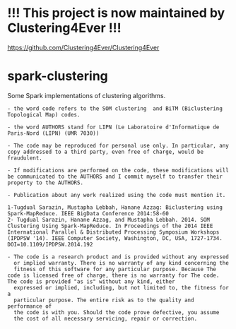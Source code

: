 !!! This project is now maintained by Clustering4Ever !!!
================
https://github.com/Clustering4Ever/Clustering4Ever

spark-clustering
================

Some Spark implementations of clustering algorithms.

	- the word code refers to the SOM clustering  and BiTM (Biclustering Topological Map) codes.

	- the word AUTHORS stand for LIPN (Le Laboratoire d'Informatique de Paris-Nord (LIPN) (UMR 7030)) 
	
	- The code may be reproduced for personal use only. In particular, any copy addressed to a third party, even free of charge, would be fraudulent.

	- If modifications are performed on the code, these modifications will  be communicated to the AUTHORS and I commit myself to transfer their	property to the AUTHORS.

	- Publication about any work realized using the code must mention it.
	
	1-Tugdual Sarazin, Mustapha Lebbah, Hanane Azzag: Biclustering using Spark-MapReduce. IEEE BigData Conference 2014:58-60
	2- Tugdual Sarazin, Hanane Azzag, and Mustapha Lebbah. 2014. SOM Clustering Using Spark-MapReduce. In Proceedings of the 2014 IEEE International Parallel & Distributed Processing Symposium Workshops (IPDPSW '14). IEEE Computer Society, Washington, DC, USA, 1727-1734. DOI=10.1109/IPDPSW.2014.192 
		 
	- The code is a research product and is provided without any expressed
	  or implied warranty. There is no warranty of any kind concerning the
	  fitness of this software for any particular purpose. Because The code is licensed free of charge, there is no warranty for The code. The code is provided "as is" without any kind, either
	  expressed or implied, including, but not limited to, the fitness for a
	  particular purpose. The entire risk as to the quality and performance of
	  the code is with you. Should the code prove defective, you assume
	  the cost of all necessary servicing, repair or correction.


